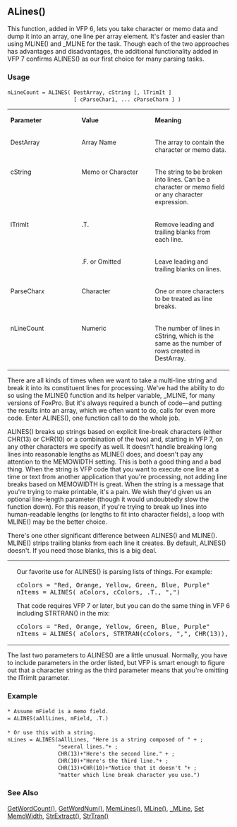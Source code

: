 ## ALines()

This function, added in VFP 6, lets you take character or memo data and dump it into an array, one line per array element. It's faster and easier than using MLINE() and _MLINE for the task. Though each of the two approaches has advantages and disadvantages, the additional functionality added in VFP 7 confirms ALINES() as our first choice for many parsing tasks.

### Usage

```foxpro
nLineCount = ALINES( DestArray, cString [, lTrimIt ]
                     [ cParseChar1, ... cParseCharn ] )
```
<table>
<tr>
  <td width="32%" valign="top">
  <p><b>Parameter</b></p>
  </td>
  <td width="23%" valign="top">
  <p><b>Value</b></p>
  </td>
  <td width="45%" valign="top">
  <p><b>Meaning</b></p>
  </td>
 </tr>
<tr>
  <td width="32%" valign="top">
  <p>DestArray</p>
  </td>
  <td width="23%" valign="top">
  <p>Array Name</p>
  </td>
  <td width="45%" valign="top">
  <p>The array to contain the character or memo data.</p>
  </td>
 </tr>
<tr>
  <td width="32%" valign="top">
  <p>cString</p>
  </td>
  <td width="23%" valign="top">
  <p>Memo or Character </p>
  </td>
  <td width="45%" valign="top">
  <p>The string to be broken into lines. Can be a character or memo field or any character expression.</p>
  </td>
 </tr>
<tr>
  <td width="32%" rowspan="2" valign="top">
  <p>lTrimIt </p>
  </td>
  <td width="23%" valign="top">
  <p>.T.</p>
  </td>
  <td width="45%" valign="top">
  <p>Remove leading and trailing blanks from each line.</p>
  </td>
 </tr>
<tr>
  <td width="33%" valign="top">
  <p>.F. or Omitted</p>
  </td>
  <td width="67%" valign="top">
  <p>Leave leading and trailing blanks on lines.</p>
  </td>
 </tr>
<tr>
  <td width="32%" valign="top">
  <p>ParseChar<i>x</i></p>
  </td>
  <td width="23%" valign="top">
  <p>Character</p>
  </td>
  <td width="45%" valign="top">
  <p>One or more characters to be treated as line breaks.</p>
  </td>
 </tr>
<tr>
  <td width="32%" valign="top">
  <p>nLineCount</p>
  </td>
  <td width="23%" valign="top">
  <p>Numeric</p>
  </td>
  <td width="45%" valign="top">
  <p>The number of lines in cString, which is the same as the number of rows created in DestArray.</p>
  </td>
 </tr>
</table>

There are all kinds of times when we want to take a multi-line string and break it into its constituent lines for processing. We've had the ability to do so using the MLINE() function and its helper variable, _MLINE, for many versions of FoxPro. But it's always required a bunch of code&mdash;and putting the results into an array, which we often want to do, calls for even more code. Enter ALINES(), one function call to do the whole job. 

ALINES() breaks up strings based on explicit line-break characters (either CHR(13) or CHR(10) or a combination of the two) and, starting in VFP 7, on any other characters we specify as well. It doesn't handle breaking long lines into reasonable lengths as MLINE() does, and doesn't pay any attention to the MEMOWIDTH setting. This is both a good thing and a bad thing. When the string is VFP code that you want to execute one line at a time or text from another application that you're processing, not adding line breaks based on MEMOWIDTH is great. When the string is a message that you're trying to make printable, it's a pain. We wish they'd given us an optional line-length parameter (though it would undoubtedly slow the function down). For this reason, if you're trying to break up lines into human-readable lengths (or lengths to fit into character fields), a loop with MLINE() may be the better choice.

There's one other significant difference between ALINES() and MLINE(). MLINE() strips trailing blanks from each line it creates. By default, ALINES() doesn't. If you need those blanks, this is a big deal. 

<table>
<tr>
  <td width="17%" valign="top">
<img width="114" height="66" src="cool.gif">
  </td>
  <td width="83%">
  <p>Our favorite use for ALINES() is parsing lists of things. For example: </p>
<pre>cColors = &quot;Red, Orange, Yellow, Green, Blue, Purple&quot;
nItems = ALINES( aColors, cColors, .T., &quot;,&quot;)</pre>
  <p>That code requires VFP 7 or later, but you can do the same thing in VFP 6 by including STRTRAN() in the mix:</p>
<pre>cColors = &quot;Red, Orange, Yellow, Green, Blue, Purple&quot;
nItems = ALINES( aColors, STRTRAN(cColors, &quot;,&quot;, CHR(13)), .T.)</pre>
  </td>
 </tr>
</table>

The last two parameters to ALINES() are a little unusual. Normally, you have to include parameters in the order listed, but VFP is smart enough to figure out that a character string as the third parameter means that you're omitting the lTrimIt parameter.

### Example

```foxpro
* Assume mField is a memo field.
= ALINES(aAllLines, mField, .T.)

* Or use this with a string.
nLines = ALINES(aAllLines, "Here is a string composed of " + ;
                "several lines."+ ;
                CHR(13)+"Here's the second line." + ;
                CHR(10)+"Here's the third line."+ ;
                CHR(13)+CHR(10)+"Notice that it doesn't "+ ;
                "matter which line break character you use.")
```
### See Also

[GetWordCount()](s4g867.md), [GetWordNum()](s4g867.md), [MemLines()](s4g083.md), [MLine()](s4g083.md), [_MLine](s4g083.md), [Set MemoWidth](s4g094.md), [StrExtract()](s4g875.md), [StrTran()](s4g006.md)